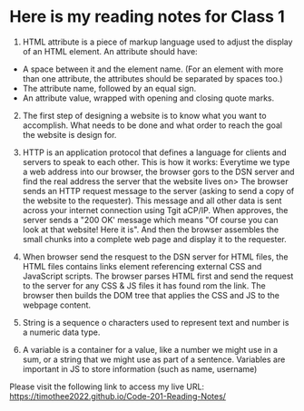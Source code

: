 # Here is my reading notes for Class 1

1. HTML attribute is a piece of markup  language used to adjust the display of an HTML element.
An attribute should have:

* A space between it and the element name. (For an element with more than one attribute, the attributes should be separated by spaces too.)
* The attribute name, followed by an equal sign.
* An attribute value, wrapped with opening and closing quote marks.

2. The first step of designing a website is to know what you want to accomplish. What needs to be done and what order to reach the goal the website is design for.

3. HTTP is an application protocol that defines a language for clients and servers to speak to each other.
This is how it works:
Everytime we type a web address into our browser, the browser gors to the DSN server and find the real address the server that the website lives on> The browser sends an HTTP request message to the server (asking to send a copy of the website to the requester).
This message and all other data is sent across your internet connection using Tgit aCP/IP. When approves, the server sends a "200 OK' message which means "Of course you can look at that website! Here it is". And then the browser assembles the small chunks into a complete web page and display it to the requester.

4. When browser send the resquest to the DSN server for HTML files, the HTML files contains links element referencing external CSS and JavaScript scripts. The browser parses HTML first and send the request to the server for any CSS & JS files it has found rom the link. The browser then builds the DOM tree that applies the CSS and JS to the webpage content.

5. String is a sequence o characters used to represent text and number is a numeric data type.

6. A variable is a container for a value, like a number we might use in a sum, or a string that we might use as part of a sentence. Variables are important in JS to store information (such as name, username)

Please visit the following link to access my live URL: <https://timothee2022.github.io/Code-201-Reading-Notes/>

